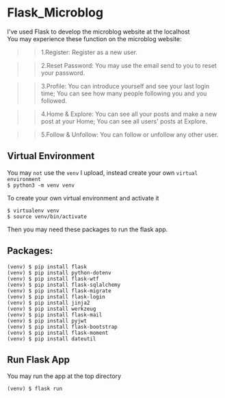 # Flask_Microblog
I've used Flask to develop the microblog website at the localhost  
You may experience these function on the microblog website:  
>>1.Register: Register as a new user.  

>>2.Reset Password: You may use the email send to you to reset your password.  

>>3.Profile: You can introduce yourself and see your last login time; You can see how many people following you and you followed.   

>>4.Home & Explore: You can see all your posts and make a new post at your Home; You can see all users' posts at Explore.  

>>5.Follow & Unfollow: You can follow or unfollow any other user.  
## Virtual Environment
You may `not` use the `venv` I upload, instead create your own `virtual environment`        
```$ python3 -m venv venv```              

To create your own virtual environment and activate it       
```
$ virtualenv venv
$ source venv/bin/activate
```        

Then you may need these packages to run the flask app.
## Packages:
```
(venv) $ pip install flask
(venv) $ pip install python-dotenv
(venv) $ pip install flask-wtf
(venv) $ pip install flask-sqlalchemy
(venv) $ pip install flask-migrate
(venv) $ pip install flask-login
(venv) $ pip install jinja2
(venv) $ pip install werkzeug
(venv) $ pip install flask-mail
(venv) $ pip install pyjwt
(venv) $ pip install flask-bootstrap
(venv) $ pip install flask-moment
(venv) $ pip install dateutil
```
## Run Flask App
You may run the app at the top directory
```
(venv) $ flask run
```
